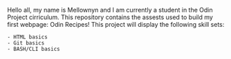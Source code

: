 Hello all, my name is Mellownyn and I am currently a student in the
Odin Project cirriculum. This repository contains the assests used
to build my first webpage: Odin Recipes! This project will display
the following skill sets:

    - HTML basics
    - Git basics
    - BASH/CLI basics
